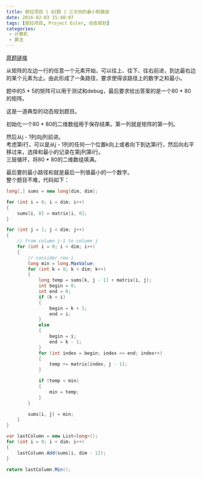 ```yaml
---
title: 欧拉项目 | 82题 | 三方向的最小和路径
date: 2016-02-03 15:48:07
tags: [欧拉项目, Project Euler, 动态规划]
categories:
 - 计算机
 - 算法
---
```

[原题链接](https://projecteuler.net/problem=82)

从矩阵的左边一行的任意一个元素开始，可以往上、往下、往右前进，到达最右边的某个元素为止。由此形成了一条路径，要求使得该路径上的数字之和最小。

题中的5 \* 5的矩阵可以用于测试和debug，最后要求给出答案的是一个80 \* 80的矩阵。

这是一道典型的动态规划题目。

初始化一个80 \* 80的二维数组用于保存结果。第一列就是矩阵的第一列。

然后从j - 1列向j列前进。  
考虑第i行，可以是从j - 1列的任何一个位置k向上或者向下到达第i行，然后向右平移过来，选择和最小的记录在第j列第i行。  
三层循环，将80 \* 80的二维数组填满。

最后要的最小路径和就是最后一列值最小的一个数字。  
整个题目不难，代码如下：
``` csharp
long[,] sums = new long[dim, dim];

for (int i = 0; i < dim; i++)
{
	sums[i, 0] = matrix[i, 0];
}

for (int j = 1; j < dim; j++)
{
	// from column j-1 to column j
	for (int i = 0; i < dim; i++)
	{
		// consider row i
		long min = long.MaxValue;
		for (int k = 0; k < dim; k++)
		{
			long temp = sums[k, j - 1] + matrix[i, j];
			int begin = 0;
			int end = 0;
			if (k < i)
			{
				begin = k + 1;
				end = i;
			}
			else
			{
				begin = i;
				end = k - 1;
			}
			for (int index = begin; index <= end; index++)
			{
				temp += matrix[index, j - 1];
			}

			if (temp < min)
			{
				min = temp;
			}
		}

		sums[i, j] = min;
	}
}

var lastColumn = new List<long>();
for (int i = 0; i < dim; i++)
{
	lastColumn.Add(sums[i, dim - 1]);
}

return lastColumn.Min();
```